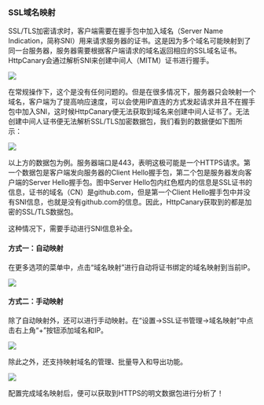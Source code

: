 ### SSL域名映射

SSL/TLS加密请求时，客户端需要在握手包中加入域名（Server Name Indication，简称SNI）用来请求服务器的证书。这是因为多个域名可能映射到了同一台服务器，服务器需要根据客户端请求的域名返回相应的SSL域名证书。HttpCanary会通过解析SNI来创建中间人（MITM）证书进行握手。

![](/assets/ssl_sni.png)

在常规操作下，这个是没有任何问题的。但是在很多情况下，服务器只会映射一个域名，客户端为了提高响应速度，可以会使用IP直连的方式发起请求并且不在握手包中加入SNI，这时候HttpCanary便无法获取到域名来创建中间人证书了。无法创建中间人证书便无法解析SSL/TLS加密数据包，我们看到的数据便如下图所示：

![](/assets/ssl_host_mapping1.png)

以上方的数据包为例。服务器端口是443，表明这极可能是一个HTTPS请求。第一个数据包是客户端发向服务器的Client Hello握手包，第二个包是服务器发向客户端的Server Hello握手包。图中Server Hello包内红色框内的信息是SSL证书的信息，证书的域名（CN）是github.com，但是第一个Client Hello握手包中并没有SNI信息，也就是没有github.com的信息。因此，HttpCanary获取到的都是加密的SSL/TLS数据包。

这种情况下，需要手动进行SNI信息补全。

#### 方式一：自动映射

在更多选项的菜单中，点击“域名映射”进行自动将证书绑定的域名映射到当前IP。

![](/assets/ssl_host_mapping2.png)

#### 方式二：手动映射

除了自动映射外，还可以进行手动映射。在“设置->SSL证书管理->域名映射”中点击右上角“+”按钮添加域名和IP。

![](/assets/ssl_host_mapping3.png)

除此之外，还支持映射域名的管理、批量导入和导出功能。

![](/assets/ssl_host_mapping4.png)

配置完成域名映射后，便可以获取到HTTPS的明文数据包进行分析了！



